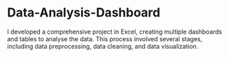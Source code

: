 # Data-Analysis-Dashboard
I developed a comprehensive project in Excel, creating multiple dashboards and tables to analyse the data. This process involved several stages, including data preprocessing, data cleaning, and data visualization. 
